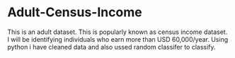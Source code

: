 # Adult-Census-Income
This is an adult dataset.  This is popularly known as census income dataset. I will be identifying individuals who earn more than USD 60,000/year. Using python i have cleaned data and also ussed random classifer to classify. 
